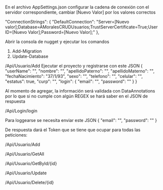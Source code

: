 En el archivo AppSettings.json configurar la cadena de conexión con el servidor correspondiente, cambiar [Nuevo Valor] por los valores correctos 

 "ConnectionStrings": {
   "DefaultConnection": "Server=[Nuevo valor];Database=AMoralesCRUDUsuarios;TrustServerCertificate=True;User ID=[Nuevo Valor];Password=[Nuevo Valor];"
 },

Abrir la consola de nugget y ejecutar los comandos 
1. Add-Migration <NombreMigracion>
2. Update-Database


/Api/Usuario/Add
Ejecutar el proyecto y registrarse con este JSON
{
  "userName": "",
  "nombre": "",
  "apellidoPaterno": "",
  "apellidoMaterno": "",
  "fechaNacimiento": "37/1/93",
  "sexo": "",
  "telefono": "",
  "celular": "",
  "estatus": true,
  "curp": "",
  "login": {
    "email": "",
    "password": ""
  }
}

Al momento de agregar, la información será validada con DataAnnotations por lo que si no cumple con algún REGEX se hará saber en el JSON de respuesta

/Api/Login/login

Para loggearse se necesita enviar este JSON
{
  "email": "",
  "password": ""
}

De respuesta dará el Token que se tiene que ocupar para todas las peticiones: 

/Api/Usuario/Add

/Api/Usuario/GetAll

/Api/Usuario/GetById/{id}

/Api/Usuario/Update

/Api/Usuario/Delete/{id}




